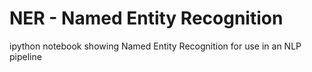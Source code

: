 # NER - Named Entity Recognition

ipython notebook showing Named Entity Recognition for use in an NLP pipeline
